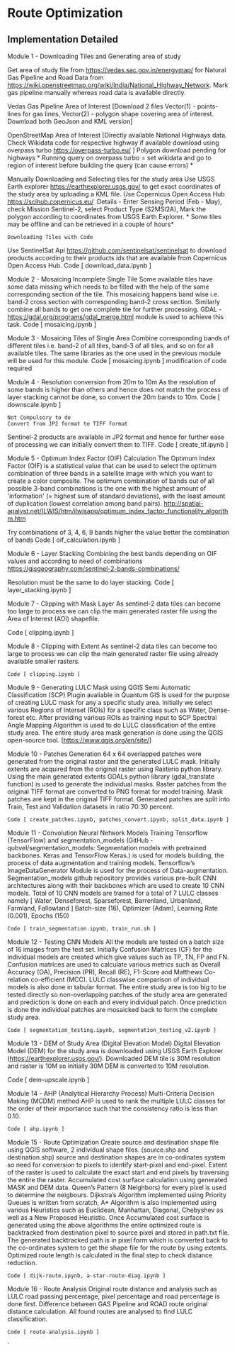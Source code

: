 # Route Optimization
## Implementation Detailed
Module 1 - Downloading Tiles and Generating area of study

Get area of study file from https://vedas.sac.gov.in/energymap/ for Natural Gas Pipeline and Road Data from https://wiki.openstreetmap.org/wiki/India/National_Highway_Network. Mark gas pipeline manually whereas road data is available directly. 

Vedas Gas Pipeline Area of Interest [Download 2 files Vector(1) - points-lines for gas lines, Vector(2) - polygon shape covering area of interest. Download both GeoJson and KML version]

OpenStreetMap Area of Interest [Directly available National Highways data. Check Wikidata code for respective highway if available download using overpass turbo https://overpass-turbo.eu/ ] Polygon download pending for highways * Running query on overpass turbo =  set wikidata and go to region of interest before building the query (can cause errors) *

Manually Downloading and Selecting tiles for the study area
Use USGS Earth explorer https://earthexplorer.usgs.gov/  to get exact coordinates of the study area by uploading a KML file. Use Copernicus Open Access Hub https://scihub.copernicus.eu/ .Details - Enter Sensing Period (Feb - May), check Mission Sentinel-2, select Product Type (S2MSI2A), Mark the polygon according to coordinates from USGS Earth Explorer. * Some tiles may be offline and can be retrieved in a couple of hours*
	
	Downloading Tiles with Code
Use SentinelSat Api https://github.com/sentinelsat/sentinelsat to download products according to their products ids that are available from Copernicus Open Access Hub. 
		Code [ download_data.ipynb ]

Module 2 - Mosaicing Incomplete Single Tile
Some available tiles have some data missing which needs to be filled with the help of the same corresponding section of the tile. This mosaicing happens band wise i.e. band-2 cross section with corresponding band-2 cross section. Similarly combine all bands to get one complete tile for further processing. GDAL - https://gdal.org/programs/gdal_merge.html module is used to achieve this task.
	Code [ mosaicing.ipynb ]

Module 3 - Mosaicing Tiles of Single Area
Combine corresponding bands of different tiles i.e. band-2 of all tiles, band-3 of all tiles, and so on for all available tiles. The same libraries as the one used in the previous module will be used for this module.
	Code [ mosaicing.ipynb ] modification of code required

Module 4 - Resolution conversion from 20m to 10m
As the resolution of some bands is higher than others and hence does not match the process of layer stacking cannot be done, so convert the 20m bands to 10m. 
Code [ downscale.ipynb ]
	
	Not Compulsory to do
	Convert from JP2 format to TIFF format 
Sentinel-2 products are available in JP2 format and hence for further ease of processing we can initially convert them to TIFF.
Code [ create_tif.ipynb ]

Module 5 - Optimum Index Factor (OIF) Calculation
The Optimum Index Factor (OIF) is a statistical value that can be used to select the optimum combination of three bands in a satellite image with which you want to create a color composite. The optimum combination of bands out of all possible 3-band combinations is the one with the highest amount of 'information' (= highest sum of standard deviations), with the least amount of duplication (lowest correlation among band pairs). http://spatial-analyst.net/ILWIS/htm/ilwisapp/optimum_index_factor_functionality_algorithm.htm
	
Try combinations of 3, 4, 6, 9 bands higher the value better the combination of bands 
Code [ oif_calculation.ipynb ]

Module 6 - Layer Stacking
Combining the best bands depending on OIF values and according to need of combinations https://gisgeography.com/sentinel-2-bands-combinations/

Resolution must be the same to do layer stacking.
Code [ layer_stacking.ipynb ]



Module 7 - Clipping with Mask Layer
As sentinel-2 data tiles can become too large to process we can clip the main generated raster file using the Area of Interest (AOI) shapefile.

Code [ clipping.ipynb ]

Module 8 - Clipping with Extent
As sentinel-2 data tiles can become too large to process we can clip the main generated raster file using already available smaller rasters.
	
	Code [ clipping.ipynb ]

Module 9 - Generating LULC Mask using QGIS
Semi Automatic Classification (SCP) Plugin avaliable in Quantum GIS is used for the purpose of creating LULC mask for any a specific study area. Initially we select various Regions of Interset (ROIs) for a specific class such as Water, Dense-forest etc. After providing various ROIs as training input to SCP Spectral Angle Mapping Algorithm is used to do LULC classification of the entire study area. The entire study area mask generation is done using the QGIS open-source tool. [https://www.qgis.org/en/site/]

Module 10 - Patches Generation
64 x 64 overlapped patches were generated from the original raster and the generated LULC mask. Initially extents are acquired from the original raster using Rasterio python library. Using the main generated extents GDALs python library (gdal_translate function) is used to generate the individual masks.
Raster patches from the original TIFF format are converted to PNG format for model training. Mask patches are kept in the original TIFF format.
Generated patches are split into Train, Test and Validation datasets in ratio 70:30 percent. 
	
	Code [ create_patches.ipynb, patches_convert.ipynb, split_data.ipynb ]

Module 11 - Convolution Neural Network Models Training
Tensorflow (TensorFlow) and segmentation_models (GitHub - qubvel/segmentation_models: Segmentation models with pretrained backbones. Keras and TensorFlow Keras.) is used for models building, the process of data augmentation and training models.
Tensorflow’s ImageDataGenerator Module is used for the process of Data-augmentation.
Segmentation_models github repository provides various pre-built CNN architectures along with their backbones which are used to create 10 CNN models. 
Total of 10 CNN models are trained for a total of 7 LULC classes namely [ Water, Denseforest, Sparseforest, Barrenland, Urbanland, Farmland, Fallowland ]
Batch-size (16), Optimizer (Adam), Learning Rate (0.001), Epochs (150)
	
	Code [ train_segmentation.ipynb, train_run.sh ]

Module 12 - Testing CNN Models
All the models are tested on a batch size of 16 images from the test set. Initially Confusion Matrices (CF) for the individual models are created which give values such as TP, TN, FP and FN. Confusion matrices are used to calculate various metrics such as Overall Accuracy (OA), Precision (PR), Recall (RE), F1-Score and Matthews Co-relation co-efficient (MCC). LULC classwise comparison of individual models is also done in tabular format.
The entire study area is too big to be tested directly so non-overlapping patches of the study area are generated and prediction is done on each and every individual patch. Once prediction is done the individual patches are mosaicked back to form the complete study area.

	Code [ segmentation_testing.ipynb, segmentation_testing_v2.ipynb ]

Module 13 - DEM of Study Area (Digital Elevation Model)
Digital Elevation Model (DEM) for the study area is downloaded using USGS Earth Explorer (https://earthexplorer.usgs.gov/). Downloaded DEM tile is 30M resolution and raster is 10M so initially 30M DEM is converted to 10M resolution.

Code [ dem-upscale.ipynb ] 

Module 14 - AHP (Analytical Hierarchy Process)
Multi-Criteria Decision Making (MCDM) method AHP is used to rank the multiple LULC classes for the order of their importance such that the consistency ratio is less than 0.10.
	
	Code [ ahp.ipynb ]

Module 15 - Route Optimization
Create source and destination shape file using QGIS software, 2 individual shape files. (source.shp and destination.shp) source and destination shapes are in co-ordinates system so need for conversion to pixels to identify start-pixel and end-pixel. Extent of the raster is used to calculate the exact start and end pixels by traversing the entire the raster.
Accumulated cost surface calculation using generated MASK and DEM data.
Queen’s Pattern (8 Neighbors) for every pixel is used to determine the neigbours.
Dijkstra’s Algorithm implemented using Priority Queues is written from scratch, A* Algorithm is also implemented using various Heuristics such as Euclidean, Manhattan, Diagonal, Chebyshev as well as a New Proposed Heuristic.
Once Accumulated cost surface is generated using the above algorithms the entire optimized route is backtracked from destination pixel to source pixel and stored in path.txt file.
The generated backtracked path is in pixel form which is converted back to the co-ordinates system to get the shape file for the route by using extents.
Optimized route length is calculated in the final step to check distance reduction.

	Code [ dijk-route.ipynb, a-star-route-diag.ipynb ]

Module 16 - Route Analysis
Original route distance and analysis such as LULC road passing percentage, pixel percentage and road percentage is done first.
Difference between GAS Pipeline and ROAD route original distance calculation.
All found routes are analysed to find LULC classification.

	Code [ route-analysis.ipynb ] 
`


	
	
